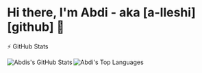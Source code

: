 # Hi there, I'm Abdi - aka [a-lleshi][github] 👋 

:zap: GitHub Stats

  <img align="left" alt="Abdis's GitHub Stats" src="https://github-readme-stats.vercel.app/api?username=a-lleshi&show_icons=true&hide=contribs,prs&cache_seconds=86400&theme=algolia" />
  <img align="left" alt="Abdi's Top Languages" src="https://github-readme-stats.vercel.app/api/top-langs/?username=a-lleshi&theme=algolia">
